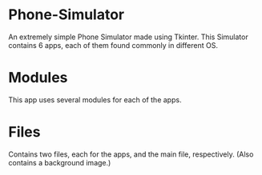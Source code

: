 # Phone-Simulator
An extremely simple Phone Simulator made using Tkinter. This Simulator contains 6 apps, each of them found commonly in different OS. 

# Modules

This app uses several modules for each of the apps. 

# Files

Contains two files, each for the apps, and the main file, respectively. (Also contains a background image.)

# 

